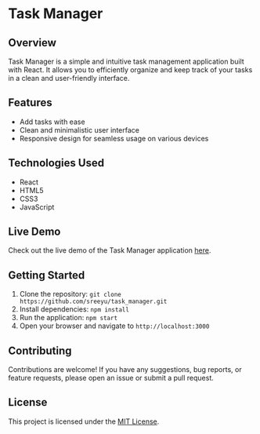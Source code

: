 # Task Manager

## Overview
Task Manager is a simple and intuitive task management application built with React. It allows you to efficiently organize and keep track of your tasks in a clean and user-friendly interface.

## Features
- Add tasks with ease
- Clean and minimalistic user interface
- Responsive design for seamless usage on various devices

## Technologies Used
- React
- HTML5
- CSS3
- JavaScript

## Live Demo
Check out the live demo of the Task Manager application [here](https://sreeyu.github.io/task_manager).

## Getting Started
1. Clone the repository: `git clone https://github.com/sreeyu/task_manager.git`
2. Install dependencies: `npm install`
3. Run the application: `npm start`
4. Open your browser and navigate to `http://localhost:3000`

## Contributing
Contributions are welcome! If you have any suggestions, bug reports, or feature requests, please open an issue or submit a pull request.

## License
This project is licensed under the [MIT License](https://opensource.org/licenses/MIT).
